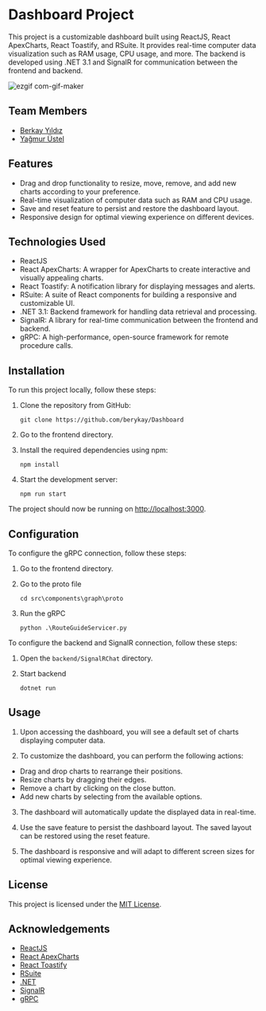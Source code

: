 # Dashboard Project

This project is a customizable dashboard built using ReactJS, React ApexCharts, React Toastify, and RSuite. It provides real-time computer data visualization such as RAM usage, CPU usage, and more. The backend is developed using .NET 3.1 and SignalR for communication between the frontend and backend.

![ezgif com-gif-maker](https://user-images.githubusercontent.com/74079494/234943973-4e0a2c74-69f9-4da5-83c0-2b8dce6de5e9.gif)


## Team Members

- [Berkay Yıldız](https://github.com/berykay)
- [Yağmur Üstel](https://github.com/ymr22)

## Features

- Drag and drop functionality to resize, move, remove, and add new charts according to your preference.
- Real-time visualization of computer data such as RAM and CPU usage.
- Save and reset feature to persist and restore the dashboard layout.
- Responsive design for optimal viewing experience on different devices.

## Technologies Used

- ReactJS
- React ApexCharts: A wrapper for ApexCharts to create interactive and visually appealing charts.
- React Toastify: A notification library for displaying messages and alerts.
- RSuite: A suite of React components for building a responsive and customizable UI.
- .NET 3.1: Backend framework for handling data retrieval and processing.
- SignalR: A library for real-time communication between the frontend and backend.
- gRPC: A high-performance, open-source framework for remote procedure calls.

## Installation

To run this project locally, follow these steps:

1. Clone the repository from GitHub:

   ```shell
   git clone https://github.com/berykay/Dashboard
   
2. Go to the frontend directory.

3. Install the required dependencies using npm:

    ```shell
    npm install

4. Start the development server:

    ```shell
    npm run start

The project should now be running on [http://localhost:3000](http://localhost:3000).

## Configuration

To configure the gRPC connection, follow these steps:

1. Go to the frontend directory.

2. Go to the proto file 
    
    ```shell
   cd src\components\graph\proto

3. Run the gRPC

   ```shell
   python .\RouteGuideServicer.py

To configure the backend and SignalR connection, follow these steps:

1. Open the `backend/SignalRChat` directory.

2. Start backend

   ```shell
   dotnet run

## Usage

1. Upon accessing the dashboard, you will see a default set of charts displaying computer data.

2. To customize the dashboard, you can perform the following actions:
- Drag and drop charts to rearrange their positions.
- Resize charts by dragging their edges.
- Remove a chart by clicking on the close button.
- Add new charts by selecting from the available options.

3. The dashboard will automatically update the displayed data in real-time.

4. Use the save feature to persist the dashboard layout. The saved layout can be restored using the reset feature.

5. The dashboard is responsive and will adapt to different screen sizes for optimal viewing experience.

## License

This project is licensed under the [MIT License](LICENSE.md).

## Acknowledgements

- [ReactJS](https://reactjs.org/)
- [React ApexCharts](https://apexcharts.com/react-chart-demos/)
- [React Toastify](https://fkhadra.github.io/react-toastify/)
- [RSuite](https://rsuitejs.com/)
- [.NET](https://dotnet.microsoft.com/)
- [SignalR](https://learn.microsoft.com/en-us/aspnet/core/signalr/introduction?view=aspnetcore-3.1)
- [gRPC](https://grpc.io/)
